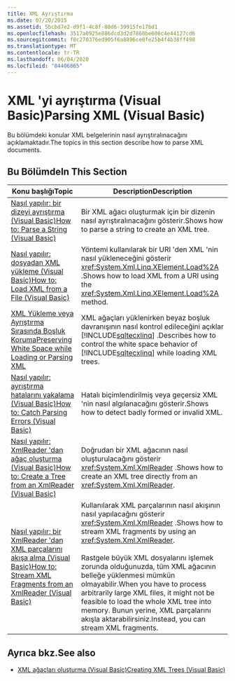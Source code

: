 ```yaml
---
title: XML Ayrıştırma
ms.date: 07/20/2015
ms.assetid: 5bcbd7e2-d9f1-4c8f-80d6-39915fe17bd1
ms.openlocfilehash: 3517a0925e886dcd3d2d7860be606c4e44127cd6
ms.sourcegitcommit: f8c270376ed905f6a8896ce0fe25b4f4b38ff498
ms.translationtype: MT
ms.contentlocale: tr-TR
ms.lasthandoff: 06/04/2020
ms.locfileid: "84406865"
---
```

# <a name="parsing-xml-visual-basic"></a><span data-ttu-id="3da2a-102">XML 'yi ayrıştırma (Visual Basic)</span><span class="sxs-lookup"><span data-stu-id="3da2a-102">Parsing XML (Visual Basic)</span></span>
<span data-ttu-id="3da2a-103">Bu bölümdeki konular XML belgelerinin nasıl ayrıştıralınacağını açıklamaktadır.</span><span class="sxs-lookup"><span data-stu-id="3da2a-103">The topics in this section describe how to parse XML documents.</span></span>  
  
## <a name="in-this-section"></a><span data-ttu-id="3da2a-104">Bu Bölümde</span><span class="sxs-lookup"><span data-stu-id="3da2a-104">In This Section</span></span>  
  
|<span data-ttu-id="3da2a-105">Konu başlığı</span><span class="sxs-lookup"><span data-stu-id="3da2a-105">Topic</span></span>|<span data-ttu-id="3da2a-106">Description</span><span class="sxs-lookup"><span data-stu-id="3da2a-106">Description</span></span>|  
|-----------|-----------------|  
|[<span data-ttu-id="3da2a-107">Nasıl yapılır: bir dizeyi ayrıştırma (Visual Basic)</span><span class="sxs-lookup"><span data-stu-id="3da2a-107">How to: Parse a String (Visual Basic)</span></span>](how-to-parse-a-string.md)|<span data-ttu-id="3da2a-108">Bir XML ağacı oluşturmak için bir dizenin nasıl ayrıştıralınacağını gösterir.</span><span class="sxs-lookup"><span data-stu-id="3da2a-108">Shows how to parse a string to create an XML tree.</span></span>|  
|[<span data-ttu-id="3da2a-109">Nasıl yapılır: dosyadan XML yükleme (Visual Basic)</span><span class="sxs-lookup"><span data-stu-id="3da2a-109">How to: Load XML from a File (Visual Basic)</span></span>](how-to-load-xml-from-a-file.md)|<span data-ttu-id="3da2a-110">Yöntemi kullanılarak bir URI 'den XML 'nin nasıl yükleneceğini gösterir <xref:System.Xml.Linq.XElement.Load%2A> .</span><span class="sxs-lookup"><span data-stu-id="3da2a-110">Shows how to load XML from a URI using the <xref:System.Xml.Linq.XElement.Load%2A> method.</span></span>|  
|[<span data-ttu-id="3da2a-111">XML Yükleme veya Ayrıştırma Sırasında Boşluk Koruma</span><span class="sxs-lookup"><span data-stu-id="3da2a-111">Preserving White Space while Loading or Parsing XML</span></span>](preserving-white-space-while-loading-or-parsing-xml.md)|<span data-ttu-id="3da2a-112">XML ağaçları yüklenirken beyaz boşluk davranışının nasıl kontrol edileceğini açıklar [!INCLUDE[sqltecxlinq](~/includes/sqltecxlinq-md.md)] .</span><span class="sxs-lookup"><span data-stu-id="3da2a-112">Describes how to control the white space behavior of [!INCLUDE[sqltecxlinq](~/includes/sqltecxlinq-md.md)] while loading XML trees.</span></span>|  
|[<span data-ttu-id="3da2a-113">Nasıl yapılır: ayrıştırma hatalarını yakalama (Visual Basic)</span><span class="sxs-lookup"><span data-stu-id="3da2a-113">How to: Catch Parsing Errors (Visual Basic)</span></span>](how-to-catch-parsing-errors.md)|<span data-ttu-id="3da2a-114">Hatalı biçimlendirilmiş veya geçersiz XML 'nin nasıl algılanacağını gösterir.</span><span class="sxs-lookup"><span data-stu-id="3da2a-114">Shows how to detect badly formed or invalid XML.</span></span>|  
|[<span data-ttu-id="3da2a-115">Nasıl yapılır: XmlReader 'dan ağaç oluşturma (Visual Basic)</span><span class="sxs-lookup"><span data-stu-id="3da2a-115">How to: Create a Tree from an XmlReader (Visual Basic)</span></span>](how-to-create-a-tree-from-an-xmlreader.md)|<span data-ttu-id="3da2a-116">Doğrudan bir XML ağacının nasıl oluşturulacağını gösterir <xref:System.Xml.XmlReader> .</span><span class="sxs-lookup"><span data-stu-id="3da2a-116">Shows how to create an XML tree directly from an <xref:System.Xml.XmlReader>.</span></span>|  
|[<span data-ttu-id="3da2a-117">Nasıl yapılır: bir XmlReader 'dan XML parçalarını akışa alma (Visual Basic)</span><span class="sxs-lookup"><span data-stu-id="3da2a-117">How to: Stream XML Fragments from an XmlReader (Visual Basic)</span></span>](how-to-stream-xml-fragments-from-an-xmlreader.md)|<span data-ttu-id="3da2a-118">Kullanılarak XML parçalarının nasıl akışının nasıl yapılacağını gösterir <xref:System.Xml.XmlReader> .</span><span class="sxs-lookup"><span data-stu-id="3da2a-118">Shows how to stream XML fragments by using an <xref:System.Xml.XmlReader>.</span></span><br /><br /> <span data-ttu-id="3da2a-119">Rastgele büyük XML dosyalarını işlemek zorunda olduğunuzda, tüm XML ağacının belleğe yüklenmesi mümkün olmayabilir.</span><span class="sxs-lookup"><span data-stu-id="3da2a-119">When you have to process arbitrarily large XML files, it might not be feasible to load the whole XML tree into memory.</span></span> <span data-ttu-id="3da2a-120">Bunun yerine, XML parçalarını akışla aktarabilirsiniz.</span><span class="sxs-lookup"><span data-stu-id="3da2a-120">Instead, you can stream XML fragments.</span></span>|  
  
## <a name="see-also"></a><span data-ttu-id="3da2a-121">Ayrıca bkz.</span><span class="sxs-lookup"><span data-stu-id="3da2a-121">See also</span></span>

- [<span data-ttu-id="3da2a-122">XML ağaçları oluşturma (Visual Basic)</span><span class="sxs-lookup"><span data-stu-id="3da2a-122">Creating XML Trees (Visual Basic)</span></span>](creating-xml-trees.md)
